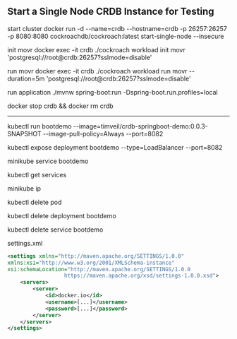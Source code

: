 ## Start a Single Node CRDB Instance for Testing

start cluster
docker run -d --name=crdb --hostname=crdb -p 26257:26257 -p 8080:8080  cockroachdb/cockroach:latest start-single-node --insecure

init movr
docker exec -it crdb ./cockroach workload init movr 'postgresql://root@crdb:26257?sslmode=disable'

run movr
docker exec -it crdb ./cockroach workload run movr --duration=5m 'postgresql://root@crdb:26257?sslmode=disable'

run application
./mvnw spring-boot:run -Dspring-boot.run.profiles=local

docker stop crdb && docker rm crdb

-------------------------

kubectl run bootdemo --image=timveil/crdb-springboot-demo:0.0.3-SNAPSHOT --image-pull-policy=Always --port=8082

kubectl expose deployment bootdemo --type=LoadBalancer --port=8082

minikube service bootdemo



kubectl get services

minikube ip



kubectl delete pod <pod name>

kubectl delete deployment bootdemo

kubectl delete service bootdemo


settings.xml
```xml
<settings xmlns="http://maven.apache.org/SETTINGS/1.0.0"
xmlns:xsi="http://www.w3.org/2001/XMLSchema-instance"
xsi:schemaLocation="http://maven.apache.org/SETTINGS/1.0.0
                  https://maven.apache.org/xsd/settings-1.0.0.xsd">
    <servers>
        <server>
            <id>docker.io</id>
            <username>[...]</username>
            <password>[...]</password>
        </server>
    </servers>
</settings>
```